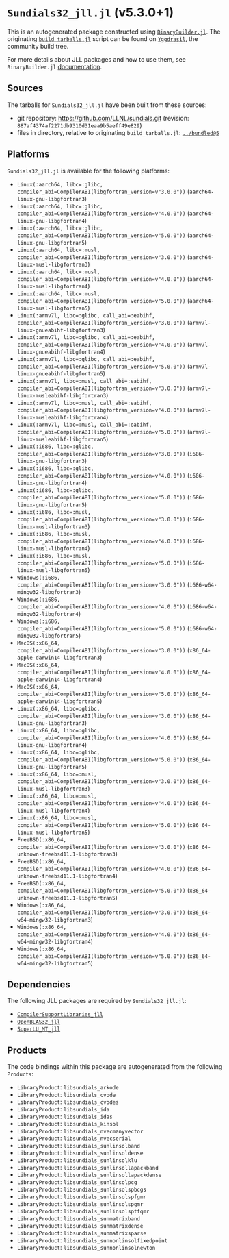 # `Sundials32_jll.jl` (v5.3.0+1)

This is an autogenerated package constructed using [`BinaryBuilder.jl`](https://github.com/JuliaPackaging/BinaryBuilder.jl). The originating [`build_tarballs.jl`](https://github.com/JuliaPackaging/Yggdrasil/blob/d53cb9d33bd1ab1fe70709c9b197e83dd4ce1acd/S/Sundials/Sundials32@5/build_tarballs.jl) script can be found on [`Yggdrasil`](https://github.com/JuliaPackaging/Yggdrasil/), the community build tree.

For more details about JLL packages and how to use them, see `BinaryBuilder.jl` [documentation](https://juliapackaging.github.io/BinaryBuilder.jl/dev/jll/).

## Sources

The tarballs for `Sundials32_jll.jl` have been built from these sources:

* git repository: https://github.com/LLNL/sundials.git (revision: `887af4374af2271db9310d31eaa9b5aeff49e829`)
* files in directory, relative to originating `build_tarballs.jl`: [`../bundled@5`](https://github.com/JuliaPackaging/Yggdrasil/tree/d53cb9d33bd1ab1fe70709c9b197e83dd4ce1acd/S/Sundials/Sundials32@5/bundled@5)

## Platforms

`Sundials32_jll.jl` is available for the following platforms:

* `Linux(:aarch64, libc=:glibc, compiler_abi=CompilerABI(libgfortran_version=v"3.0.0"))` (`aarch64-linux-gnu-libgfortran3`)
* `Linux(:aarch64, libc=:glibc, compiler_abi=CompilerABI(libgfortran_version=v"4.0.0"))` (`aarch64-linux-gnu-libgfortran4`)
* `Linux(:aarch64, libc=:glibc, compiler_abi=CompilerABI(libgfortran_version=v"5.0.0"))` (`aarch64-linux-gnu-libgfortran5`)
* `Linux(:aarch64, libc=:musl, compiler_abi=CompilerABI(libgfortran_version=v"3.0.0"))` (`aarch64-linux-musl-libgfortran3`)
* `Linux(:aarch64, libc=:musl, compiler_abi=CompilerABI(libgfortran_version=v"4.0.0"))` (`aarch64-linux-musl-libgfortran4`)
* `Linux(:aarch64, libc=:musl, compiler_abi=CompilerABI(libgfortran_version=v"5.0.0"))` (`aarch64-linux-musl-libgfortran5`)
* `Linux(:armv7l, libc=:glibc, call_abi=:eabihf, compiler_abi=CompilerABI(libgfortran_version=v"3.0.0"))` (`armv7l-linux-gnueabihf-libgfortran3`)
* `Linux(:armv7l, libc=:glibc, call_abi=:eabihf, compiler_abi=CompilerABI(libgfortran_version=v"4.0.0"))` (`armv7l-linux-gnueabihf-libgfortran4`)
* `Linux(:armv7l, libc=:glibc, call_abi=:eabihf, compiler_abi=CompilerABI(libgfortran_version=v"5.0.0"))` (`armv7l-linux-gnueabihf-libgfortran5`)
* `Linux(:armv7l, libc=:musl, call_abi=:eabihf, compiler_abi=CompilerABI(libgfortran_version=v"3.0.0"))` (`armv7l-linux-musleabihf-libgfortran3`)
* `Linux(:armv7l, libc=:musl, call_abi=:eabihf, compiler_abi=CompilerABI(libgfortran_version=v"4.0.0"))` (`armv7l-linux-musleabihf-libgfortran4`)
* `Linux(:armv7l, libc=:musl, call_abi=:eabihf, compiler_abi=CompilerABI(libgfortran_version=v"5.0.0"))` (`armv7l-linux-musleabihf-libgfortran5`)
* `Linux(:i686, libc=:glibc, compiler_abi=CompilerABI(libgfortran_version=v"3.0.0"))` (`i686-linux-gnu-libgfortran3`)
* `Linux(:i686, libc=:glibc, compiler_abi=CompilerABI(libgfortran_version=v"4.0.0"))` (`i686-linux-gnu-libgfortran4`)
* `Linux(:i686, libc=:glibc, compiler_abi=CompilerABI(libgfortran_version=v"5.0.0"))` (`i686-linux-gnu-libgfortran5`)
* `Linux(:i686, libc=:musl, compiler_abi=CompilerABI(libgfortran_version=v"3.0.0"))` (`i686-linux-musl-libgfortran3`)
* `Linux(:i686, libc=:musl, compiler_abi=CompilerABI(libgfortran_version=v"4.0.0"))` (`i686-linux-musl-libgfortran4`)
* `Linux(:i686, libc=:musl, compiler_abi=CompilerABI(libgfortran_version=v"5.0.0"))` (`i686-linux-musl-libgfortran5`)
* `Windows(:i686, compiler_abi=CompilerABI(libgfortran_version=v"3.0.0"))` (`i686-w64-mingw32-libgfortran3`)
* `Windows(:i686, compiler_abi=CompilerABI(libgfortran_version=v"4.0.0"))` (`i686-w64-mingw32-libgfortran4`)
* `Windows(:i686, compiler_abi=CompilerABI(libgfortran_version=v"5.0.0"))` (`i686-w64-mingw32-libgfortran5`)
* `MacOS(:x86_64, compiler_abi=CompilerABI(libgfortran_version=v"3.0.0"))` (`x86_64-apple-darwin14-libgfortran3`)
* `MacOS(:x86_64, compiler_abi=CompilerABI(libgfortran_version=v"4.0.0"))` (`x86_64-apple-darwin14-libgfortran4`)
* `MacOS(:x86_64, compiler_abi=CompilerABI(libgfortran_version=v"5.0.0"))` (`x86_64-apple-darwin14-libgfortran5`)
* `Linux(:x86_64, libc=:glibc, compiler_abi=CompilerABI(libgfortran_version=v"3.0.0"))` (`x86_64-linux-gnu-libgfortran3`)
* `Linux(:x86_64, libc=:glibc, compiler_abi=CompilerABI(libgfortran_version=v"4.0.0"))` (`x86_64-linux-gnu-libgfortran4`)
* `Linux(:x86_64, libc=:glibc, compiler_abi=CompilerABI(libgfortran_version=v"5.0.0"))` (`x86_64-linux-gnu-libgfortran5`)
* `Linux(:x86_64, libc=:musl, compiler_abi=CompilerABI(libgfortran_version=v"3.0.0"))` (`x86_64-linux-musl-libgfortran3`)
* `Linux(:x86_64, libc=:musl, compiler_abi=CompilerABI(libgfortran_version=v"4.0.0"))` (`x86_64-linux-musl-libgfortran4`)
* `Linux(:x86_64, libc=:musl, compiler_abi=CompilerABI(libgfortran_version=v"5.0.0"))` (`x86_64-linux-musl-libgfortran5`)
* `FreeBSD(:x86_64, compiler_abi=CompilerABI(libgfortran_version=v"3.0.0"))` (`x86_64-unknown-freebsd11.1-libgfortran3`)
* `FreeBSD(:x86_64, compiler_abi=CompilerABI(libgfortran_version=v"4.0.0"))` (`x86_64-unknown-freebsd11.1-libgfortran4`)
* `FreeBSD(:x86_64, compiler_abi=CompilerABI(libgfortran_version=v"5.0.0"))` (`x86_64-unknown-freebsd11.1-libgfortran5`)
* `Windows(:x86_64, compiler_abi=CompilerABI(libgfortran_version=v"3.0.0"))` (`x86_64-w64-mingw32-libgfortran3`)
* `Windows(:x86_64, compiler_abi=CompilerABI(libgfortran_version=v"4.0.0"))` (`x86_64-w64-mingw32-libgfortran4`)
* `Windows(:x86_64, compiler_abi=CompilerABI(libgfortran_version=v"5.0.0"))` (`x86_64-w64-mingw32-libgfortran5`)

## Dependencies

The following JLL packages are required by `Sundials32_jll.jl`:

* [`CompilerSupportLibraries_jll`](https://github.com/JuliaBinaryWrappers/CompilerSupportLibraries_jll.jl)
* [`OpenBLAS32_jll`](https://github.com/JuliaBinaryWrappers/OpenBLAS32_jll.jl)
* [`SuperLU_MT_jll`](https://github.com/JuliaBinaryWrappers/SuperLU_MT_jll.jl)

## Products

The code bindings within this package are autogenerated from the following `Products`:

* `LibraryProduct`: `libsundials_arkode`
* `LibraryProduct`: `libsundials_cvode`
* `LibraryProduct`: `libsundials_cvodes`
* `LibraryProduct`: `libsundials_ida`
* `LibraryProduct`: `libsundials_idas`
* `LibraryProduct`: `libsundials_kinsol`
* `LibraryProduct`: `libsundials_nvecmanyvector`
* `LibraryProduct`: `libsundials_nvecserial`
* `LibraryProduct`: `libsundials_sunlinsolband`
* `LibraryProduct`: `libsundials_sunlinsoldense`
* `LibraryProduct`: `libsundials_sunlinsolklu`
* `LibraryProduct`: `libsundials_sunlinsollapackband`
* `LibraryProduct`: `libsundials_sunlinsollapackdense`
* `LibraryProduct`: `libsundials_sunlinsolpcg`
* `LibraryProduct`: `libsundials_sunlinsolspbcgs`
* `LibraryProduct`: `libsundials_sunlinsolspfgmr`
* `LibraryProduct`: `libsundials_sunlinsolspgmr`
* `LibraryProduct`: `libsundials_sunlinsolsptfqmr`
* `LibraryProduct`: `libsundials_sunmatrixband`
* `LibraryProduct`: `libsundials_sunmatrixdense`
* `LibraryProduct`: `libsundials_sunmatrixsparse`
* `LibraryProduct`: `libsundials_sunnonlinsolfixedpoint`
* `LibraryProduct`: `libsundials_sunnonlinsolnewton`
